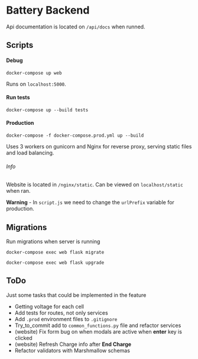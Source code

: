 # Battery Backend

Api documentation is located on ```/api/docs``` when runned.

## Scripts
#### Debug
```docker-compose up web```

Runs on ```localhost:5000```.
#### Run tests
```docker-compose up --build tests```

#### Production
```docker-compose -f docker-compose.prod.yml up --build```

Uses 3 workers on gunicorn and Nginx for reverse proxy, serving static files and load balancing.

###### Info

Website is located in ```/nginx/static```. Can be viewed on ```localhost/static``` when ran.

**Warning** - In ```script.js``` we need to change the ```urlPrefix``` variable for production.


## Migrations

Run migrations when server is running

```docker-compose exec web flask migrate```

```docker-compose exec web flask upgrade```

## ToDo

Just some tasks that could be implemented in the feature

- Getting voltage for each cell
- Add tests for routes, not only services
- Add ```.prod``` environment files to ```.gitignore```
- Try_to_commit add to ```common_functions.py``` file and refactor services
- (website) Fix form bug on when modals are active when **enter** key is clicked
- (website) Refresh Charge info after **End Charge**
- Refactor validators with Marshmallow schemas